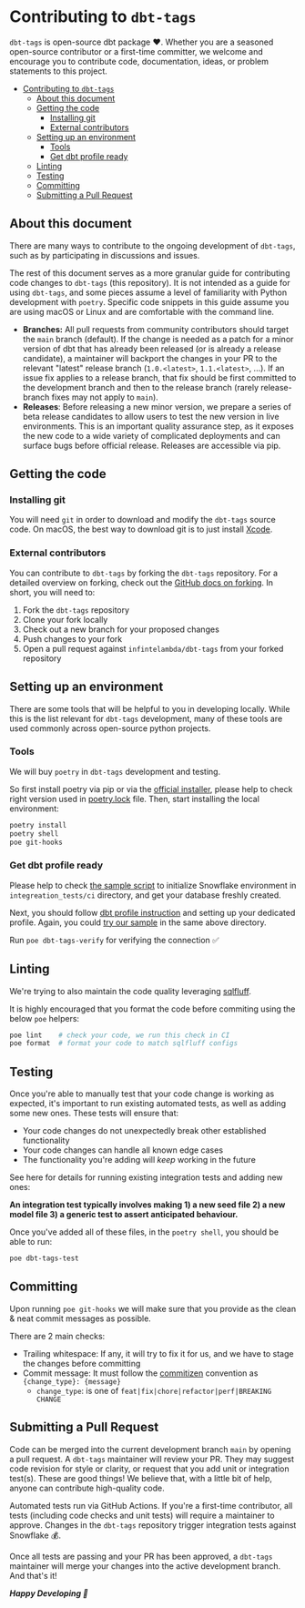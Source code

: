 # Contributing to `dbt-tags`

`dbt-tags` is open-source dbt package ❤️. Whether you are a seasoned open-source contributor or a first-time committer, we welcome and encourage you to contribute code, documentation, ideas, or problem statements to this project.

- [Contributing to `dbt-tags`](#contributing-to-dbt-tags)
  - [About this document](#about-this-document)
  - [Getting the code](#getting-the-code)
    - [Installing git](#installing-git)
    - [External contributors](#external-contributors)
  - [Setting up an environment](#setting-up-an-environment)
    - [Tools](#tools)
    - [Get dbt profile ready](#get-dbt-profile-ready)
  - [Linting](#linting)
  - [Testing](#testing)
  - [Committing](#committing)
  - [Submitting a Pull Request](#submitting-a-pull-request)

## About this document

There are many ways to contribute to the ongoing development of `dbt-tags`, such as by participating in discussions and issues.

The rest of this document serves as a more granular guide for contributing code changes to `dbt-tags` (this repository). It is not intended as a guide for using `dbt-tags`, and some pieces assume a level of familiarity with Python development with `poetry`. Specific code snippets in this guide assume you are using macOS or Linux and are comfortable with the command line.

- **Branches:** All pull requests from community contributors should target the `main` branch (default). If the change is needed as a patch for a minor version of dbt that has already been released (or is already a release candidate), a maintainer will backport the changes in your PR to the relevant "latest" release branch (`1.0.<latest>`, `1.1.<latest>`, ...). If an issue fix applies to a release branch, that fix should be first committed to the development branch and then to the release branch (rarely release-branch fixes may not apply to `main`).
- **Releases**: Before releasing a new minor version, we prepare a series of beta release candidates to allow users to test the new version in live environments. This is an important quality assurance step, as it exposes the new code to a wide variety of complicated deployments and can surface bugs before official release. Releases are accessible via pip.

## Getting the code

### Installing git

You will need `git` in order to download and modify the `dbt-tags` source code. On macOS, the best way to download git is to just install [Xcode](https://developer.apple.com/support/xcode/).

### External contributors

You can contribute to `dbt-tags` by forking the `dbt-tags` repository. For a detailed overview on forking, check out the [GitHub docs on forking](https://help.github.com/en/articles/fork-a-repo). In short, you will need to:

1. Fork the `dbt-tags` repository
2. Clone your fork locally
3. Check out a new branch for your proposed changes
4. Push changes to your fork
5. Open a pull request against `infintelambda/dbt-tags` from your forked repository

## Setting up an environment

There are some tools that will be helpful to you in developing locally. While this is the list relevant for `dbt-tags` development, many of these tools are used commonly across open-source python projects.

### Tools

We will buy `poetry` in `dbt-tags` development and testing.

So first install poetry via pip or via the [official installer](https://python-poetry.org/docs/#installing-with-the-official-installer), please help to check right version used in [poetry.lock](https://github.com/infinitelambda/dbt-tags/blob/main/poetry.lock) file. Then, start installing the local environment:

```bash
poetry install
poetry shell
poe git-hooks
```

### Get dbt profile ready

Please help to check [the sample script](https://github.com/infinitelambda/dbt-tags/blob/main/integration_tests/ci/sf-init.sql) to initialize Snowflake environment in `integreation_tests/ci` directory, and get your database freshly created.

Next, you should follow [dbt profile instruction](https://docs.getdbt.com/docs/core/connect-data-platform/connection-profiles) and setting up your dedicated profile. Again, you could [try our sample](https://github.com/infinitelambda/dbt-tags/blob/main/integration_tests/ci/profiles.yml) in the same above directory.

Run `poe dbt-tags-verify` for verifying the connection ✅

## Linting

We're trying to also maintain the code quality leveraging [sqlfluff](https://sqlfluff.com/).

It is highly encouraged that you format the code before commiting using the below `poe` helpers:

```bash
poe lint    # check your code, we run this check in CI
poe format  # format your code to match sqlfluff configs
```

## Testing

Once you're able to manually test that your code change is working as expected, it's important to run existing automated tests, as well as adding some new ones. These tests will ensure that:

- Your code changes do not unexpectedly break other established functionality
- Your code changes can handle all known edge cases
- The functionality you're adding will _keep_ working in the future

See here for details for running existing integration tests and adding new ones:

**An integration test typically involves making 1) a new seed file 2) a new model file 3) a generic test to assert anticipated behaviour.**

Once you've added all of these files, in the `poetry shell`, you should be able to run:

```bash
poe dbt-tags-test
```

## Committing

Upon running `poe git-hooks` we will make sure that you provide as the clean & neat commit messages as possible.

There are 2 main checks:

- Trailing whitespace: If any, it will try to fix it for us, and we have to stage the changes before committing
- Commit message: It must follow the [commitizen](https://commitizen-tools.github.io/commitizen/) convention as `{change_type}: {message}`
  - `change_type`: is one of `feat|fix|chore|refactor|perf|BREAKING CHANGE`

## Submitting a Pull Request

Code can be merged into the current development branch `main` by opening a pull request. A `dbt-tags` maintainer will review your PR. They may suggest code revision for style or clarity, or request that you add unit or integration test(s). These are good things! We believe that, with a little bit of help, anyone can contribute high-quality code.

Automated tests run via GitHub Actions. If you're a first-time contributor, all tests (including code checks and unit tests) will require a maintainer to approve. Changes in the `dbt-tags` repository trigger integration tests against Snowflake 💰.

Once all tests are passing and your PR has been approved, a `dbt-tags` maintainer will merge your changes into the active development branch. And that's it!

**_Happy Developing 🎉_**
